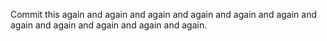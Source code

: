 Commit this again and again and again and again and again and again and again and again and again and again and again.



